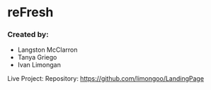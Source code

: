 # reFresh

### Created by:
- Langston McClarron
- Tanya Griego
- Ivan Limongan

Live Project:
Repository: https://github.com/limongoo/LandingPage

